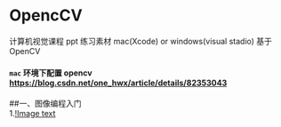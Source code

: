 # OpencCV

计算机视觉课程 ppt 练习素材 mac(Xcode) or windows(visual stadio) 基于OpenCV <br>

#### `mac` 环境下配置 opencv https://blog.csdn.net/one_hwx/article/details/82353043 <br>

##一、图像编程入门<br>
1.[!Image text](https://github.com/122537067/OpencCV/blob/master/MyCode/1Entry/photo/exeT.png)
